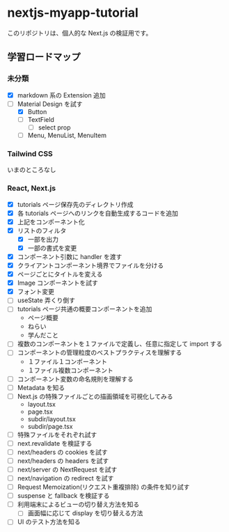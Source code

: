 # nextjs-myapp-tutorial

このリポジトリは、個人的な Next.js の検証用です。

## 学習ロードマップ

### 未分類

- [x] markdown 系の Extension 追加
- [ ] Material Design を試す
  - [x] Button
  - [ ] TextField
    - [ ] select prop
  - [ ] Menu, MenuList, MenuItem

### Tailwind CSS

いまのところなし

### React, Next.js

- [x] tutorials ページ保存先のディレクトリ作成
- [x] 各 tutorials ページへのリンクを自動生成するコードを追加
- [x] 上記をコンポーネント化
- [x] リストのフィルタ
  - [x] 一部を出力
  - [x] 一部の書式を変更
- [x] コンポーネント引数に handler を渡す
- [x] クライアントコンポーネント境界でファイルを分ける
- [x] ページごとにタイトルを変える
- [x] Image コンポーネントを試す
- [x] フォント変更
- [ ] useState 弄くり倒す
- [ ] tutorials ページ共通の概要コンポーネントを追加
  - ページ概要
  - ねらい
  - 学んだこと
- [ ] 複数のコンポーネントを１ファイルで定義し、任意に指定して import する
- [ ] コンポーネントの管理粒度のベストプラクティスを理解する
  - １ファイル１コンポーネント
  - １ファイル複数コンポーネント
- [ ] コンポーネント変数の命名規則を理解する
- [ ] Metadata を知る
- [ ] Next.js の特殊ファイルごとの描画領域を可視化してみる
  - layout.tsx
  - page.tsx
  - subdir/layout.tsx
  - subdir/page.tsx
- [ ] 特殊ファイルをそれぞれ試す
- [ ] next.revalidate を検証する
- [ ] next/headers の cookies を試す
- [ ] next/headers の headers を試す
- [ ] next/server の NextRequest を試す
- [ ] next/navigation の redirect を試す
- [ ] Request Memoization(リクエスト重複排除) の条件を知り試す
- [ ] suspense と fallback を検証する
- [ ] 利用端末によるビューの切り替え方法を知る
  - [ ] 画面幅に応じて display を切り替える方法
- [ ] UI のテスト方法を知る
